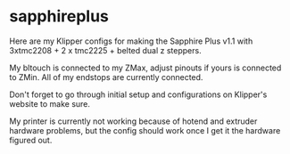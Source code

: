 # sapphireplus
Here are my Klipper configs for making the Sapphire Plus v1.1 with 3xtmc2208 + 2 x tmc2225 + belted dual z steppers.

My bltouch is connected to my ZMax, adjust pinouts if yours is connected to ZMin.  All of my endstops are currently connected.

Don't forget to go through initial setup and configurations on Klipper's website to make sure.

My printer is currently not working because of hotend and extruder hardware problems, but the config should work once I get it the hardware figured out.
